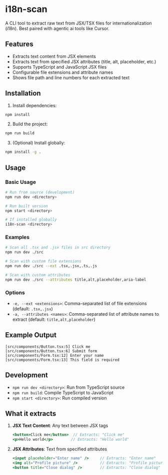 # i18n-scan

A CLI tool to extract raw text from JSX/TSX files for internationalization (i18n).
Best paired with agentic ai tools like Cursor.

## Features

- Extracts text content from JSX elements
- Extracts text from specified JSX attributes (title, alt, placeholder, etc.)
- Supports TypeScript and JavaScript JSX files
- Configurable file extensions and attribute names
- Shows file path and line numbers for each extracted text

## Installation

1. Install dependencies:

```bash
npm install
```

2. Build the project:

```bash
npm run build
```

3. (Optional) Install globally:

```bash
npm install -g .
```

## Usage

### Basic Usage

```bash
# Run from source (development)
npm run dev <directory>

# Run built version
npm start <directory>

# If installed globally
i18n-scan <directory>
```

### Examples

```bash
# Scan all .tsx and .jsx files in src directory
npm run dev ./src

# Scan with custom file extensions
npm run dev ./src --ext .tsx,.jsx,.ts,.js

# Scan with custom attributes
npm run dev ./src --attributes title,alt,placeholder,aria-label
```

### Options

- `-e, --ext <extensions>`: Comma-separated list of file extensions (default: `.tsx,.jsx`)
- `-a, --attributes <names>`: Comma-separated list of attribute names to extract (default: `title,alt,placeholder`)

## Example Output

```
[src/components/Button.tsx:5] Click me
[src/components/Button.tsx:6] Submit form
[src/components/Form.tsx:12] Enter your name
[src/components/Form.tsx:13] This field is required
```

## Development

- `npm run dev <directory>`: Run from TypeScript source
- `npm run build`: Compile TypeScript to JavaScript
- `npm start <directory>`: Run compiled version

## What it extracts

1. **JSX Text Content**: Any text between JSX tags

   ```jsx
   <button>Click me</button>  // Extracts: "Click me"
   <p>Hello world</p>        // Extracts: "Hello world"
   ```

2. **JSX Attributes**: Text from specified attributes
   ```jsx
   <input placeholder="Enter name" />     // Extracts: "Enter name"
   <img alt="Profile picture" />          // Extracts: "Profile picture"
   <button title="Close dialog" />        // Extracts: "Close dialog"
   ```
